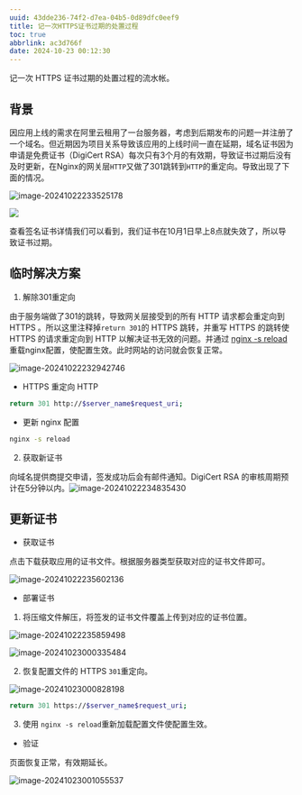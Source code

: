```yaml
---
uuid: 43dde236-74f2-d7ea-04b5-0d89dfc0eef9
title: 记一次HTTPS证书过期的处置过程
toc: true
abbrlink: ac3d766f
date: 2024-10-23 00:12:30
---
```


<meta name="referrer" content="no-referrer" />

<!--more-->

记一次 HTTPS 证书过期的处置过程的流水帐。

## 背景

因应用上线的需求在阿里云租用了一台服务器，考虑到后期发布的问题一并注册了一个域名。但近期因为项目关系导致该应用的上线时间一直在延期，域名证书因为申请是免费证书（DigiCert RSA）每次只有3个月的有效期，导致证书过期后没有及时更新，在Nginx的网关层`HTTP`又做了301跳转到`HTTP`的重定向。导致出现了下面的情况。

![image-20241022233525178](https://qiniu-image.gotojava.cn/blog/202410222335262.png)

![](https://qiniu-image.gotojava.cn/blog/202410222306643.png)

查看签名证书详情我们可以看到，我们证书在10月1日早上8点就失效了，所以导致证书过期。

## 临时解决方案

1. 解除301重定向

由于服务端做了301的跳转，导致网关层接受到的所有 HTTP 请求都会重定向到 HTTPS 。所以这里注释掉`return 301`的 HTTPS 跳转，并重写 HTTPS 的跳转使 HTTPS 的请求重定向到 HTTP 以解决证书无效的问题。并通过 <u>nginx -s reload</u> 重载nginx配置，使配置生效。此时网站的访问就会恢复正常。

![image-20241022232942746](https://qiniu-image.gotojava.cn/blog/202410222330859.png)

- HTTPS 重定向 HTTP

```bash
return 301 http://$server_name$request_uri;
```

- 更新 nginx 配置

```bash
nginx -s reload
```

2. 获取新证书

向域名提供商提交申请，签发成功后会有邮件通知。DigiCert RSA 的审核周期预计在5分钟以内。![image-20241022234835430](https://qiniu-image.gotojava.cn/blog/202410222348543.png)

## 更新证书

- 获取证书

点击下载获取应用的证书文件。根据服务器类型获取对应的证书文件即可。

![image-20241022235602136](https://qiniu-image.gotojava.cn/blog/202410222356272.png)

- 部署证书

1. 将压缩文件解压，将签发的证书文件覆盖上传到对应的证书位置。

![image-20241022235859498](https://qiniu-image.gotojava.cn/blog/202410222358664.png)

![image-20241023000335484](https://qiniu-image.gotojava.cn/blog/202410230003590.png)

2. 恢复配置文件的 HTTPS `301`重定向。

![image-20241023000828198](https://qiniu-image.gotojava.cn/blog/202410230008287.png)

```bash
return 301 https://$server_name$request_uri;
```

3. 使用 `nginx -s reload`重新加载配置文件使配置生效。

- 验证

页面恢复正常，有效期延长。

![image-20241023001055537](https://qiniu-image.gotojava.cn/blog/202410230010654.png)
